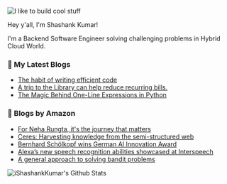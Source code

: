 ![I like to build cool stuff](https://res.cloudinary.com/dt8g3rhcy/image/upload/v1595929574/i_like_to_build_cool_shit._1_nzbwjh.png)

Hey y'all, I'm Shashank Kumar! 

I'm a Backend Software Engineer solving challenging problems in Hybrid Cloud World.

### 📕 My Latest Blogs
<!-- BLOG-POST-LIST:START -->
- [The habit of writing efficient code](https://medium.com/@ishashankkumar/the-habit-of-writing-efficient-code-153b05f04269?source=rss-d24dda280d5f------2)
- [A trip to the Library can help reduce recurring bills.](https://medium.com/swlh/a-trip-to-the-library-can-help-reduce-recurring-bills-23bca495cdf5?source=rss-d24dda280d5f------2)
- [The Magic Behind One-Line Expressions in Python](https://medium.com/swlh/the-magic-behind-one-line-expressions-in-python-816c10180c5c?source=rss-d24dda280d5f------2)
<!-- BLOG-POST-LIST:END -->

### 📕 Blogs by Amazon
<!-- AMAZON-BLOG-POST-LIST:START -->
- [For Neha Rungta, it's the journey that matters](https://www.amazon.science/working-at-amazon-from-nasa-ames-research-center-to-automated-reasoning-group-aws-neha-rungta)
- [Ceres: Harvesting knowledge from the semi-structured web](https://www.amazon.science/videos-webinars/ceres-harvesting-knowledge-from-the-semi-structured-web)
- [Bernhard Schölkopf wins German AI Innovation Award](https://www.amazon.science/latest-news/bernhard-scholkopf-wins-german-ai-innovation-award)
- [Alexa’s new speech recognition abilities showcased at Interspeech](https://www.amazon.science/blog/alexas-new-speech-recognition-abilities-showcased-at-interspeech)
- [A general approach to solving bandit problems](https://www.amazon.science/blog/a-general-approach-to-solving-bandit-problems)
<!-- AMAZON-BLOG-POST-LIST:END -->



<img align="center" alt="iShashankKumar's Github Stats" src="https://github-readme-stats.vercel.app/api?username=ishashankkumar&show_icons=true&hide_border=true" />
